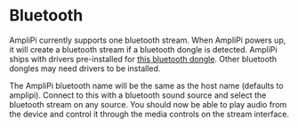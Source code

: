 # Bluetooth
AmpliPi currently supports one bluetooth stream. When AmpliPi powers up, it will create a bluetooth stream if a bluetooth dongle is detected. AmpliPi ships with drivers pre-installed for [this bluetooth dongle](https://www.amazon.com/gp/product/B08LVH5BCP/). Other bluetooth dongles may need drivers to be installed.

The AmpliPi bluetooth name will be the same as the host name (defaults to amplipi). Connect to this with a bluetooth sound source and select the bluetooth stream on any source. You should now be able to play audio from the device and control it through the media controls on the stream interface.
